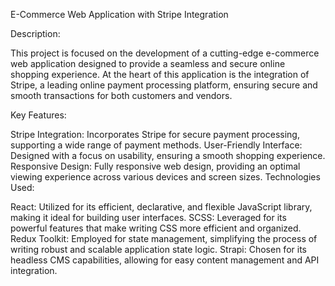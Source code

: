 E-Commerce Web Application with Stripe Integration

Description:

This project is focused on the development of a cutting-edge e-commerce web application designed to provide a seamless and secure online shopping experience. At the heart of this application is the integration of Stripe, a leading online payment processing platform, ensuring secure and smooth transactions for both customers and vendors.

Key Features:

Stripe Integration: Incorporates Stripe for secure payment processing, supporting a wide range of payment methods.
User-Friendly Interface: Designed with a focus on usability, ensuring a smooth shopping experience.
Responsive Design: Fully responsive web design, providing an optimal viewing experience across various devices and screen sizes.
Technologies Used:

React: Utilized for its efficient, declarative, and flexible JavaScript library, making it ideal for building user interfaces.
SCSS: Leveraged for its powerful features that make writing CSS more efficient and organized.
Redux Toolkit: Employed for state management, simplifying the process of writing robust and scalable application state logic.
Strapi: Chosen for its headless CMS capabilities, allowing for easy content management and API integration.
